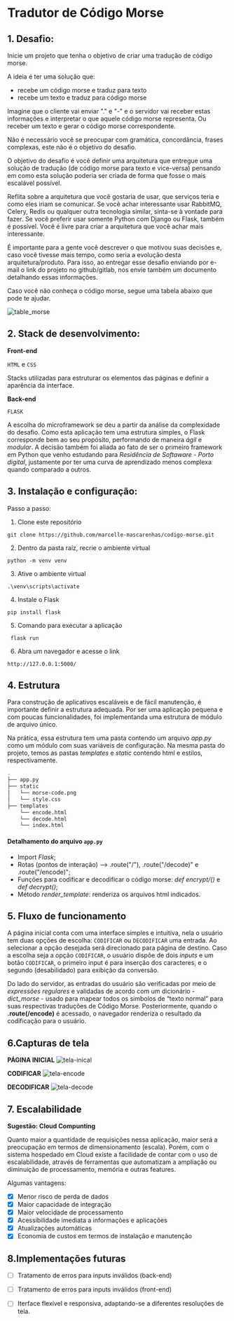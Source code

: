 # Tradutor de Código Morse

## 1. Desafio: 

Inicie um projeto que tenha o objetivo de criar uma tradução de código morse.

A ideia é ter uma solução que:
-	recebe um código morse e traduz para texto
-	recebe um texto e traduz para código morse

Imagine que o cliente vai enviar "." e "-" e o servidor vai receber estas informações e interpretar o que aquele código morse representa. Ou receber um texto e gerar o código morse correspondente.

Não é necessário você se preocupar com gramática, concordância, frases complexas, este não é o objetivo do desafio.

O objetivo do desafio é você definir uma arquitetura que entregue uma solução de tradução (de código morse para texto e vice-versa) pensando em como esta solução poderia ser criada de forma que fosse o mais escalável possível.

Reflita sobre a arquitetura que você gostaria de usar, que serviços teria e como eles iriam se comunicar. Se você achar interessante usar RabbitMQ, Celery, Redis ou qualquer outra tecnologia similar, sinta-se à vontade para fazer. Se você preferir usar somente Python com Django ou Flask, também é possível. Você é livre para criar a arquitetura que você achar mais interessante.

É importante para a gente você descrever o que motivou suas decisões e, caso você tivesse mais tempo, como seria a evolução desta arquitetura/produto. Para isso, ao entregar esse desafio enviando por e-mail o link do projeto no github/gitlab, nos envie também um documento detalhando essas informações.

Caso você não conheça o código morse, segue uma tabela abaixo que pode te ajudar.

![table_morse](https://user-images.githubusercontent.com/82230820/167986087-36b64bde-a902-43dc-b4dd-72c94863265c.jpg)

## 2. Stack de desenvolvimento:

**Front-end**

`HTML` e `CSS`
  
Stacks utilizadas para estruturar os elementos das páginas e definir a aparência da interface.

**Back-end**

`FLASK`

A escolha do microframework se deu a partir da análise da complexidade do desafio. Como esta aplicação tem uma estrutura simples, o Flask corresponde bem ao seu propósito, performando de maneira *ágil* e *modular*. A decisão também foi aliada ao fato de ser o primeiro framework em Python que venho estudando para *Residência de Softaware - Porto digital*, justamente por ter uma curva de aprendizado menos complexa quando comparado a outros.

## 3. Instalação e configuração:

Passo a passo:

1. Clone este repositório 
```
git clone https://github.com/marcelle-mascarenhas/codigo-morse.git
```
2. Dentro da pasta raíz, recrie o ambiente virtual
```
python -m venv venv
```
3. Ative o ambiente virtual
```
.\venv\scripts\activate
```
4. Instale o Flask
```
pip install flask
```
5. Comando para executar a aplicação
```
 flask run
 ```
6. Abra um navegador e acesse o link
```
http://127.0.0.1:5000/
```

## 4. Estrutura

Para construção de aplicativos escaláveis e de fácil manutenção, é importante definir a estrutura adequada. Por ser uma aplicação pequena e com poucas funcionalidades, foi implementanda uma estrutura de módulo de arquivo único. 

Na prática, essa estrutura tem uma pasta contendo um arquivo *app.py* como um módulo com suas variáveis de configuração. Na mesma pasta do projeto, temos as pastas *templates* e *static* contendo html e estilos, respectivamente.

```bash
.
├── app.py
├── static
│   └── morse-code.png
│   └── style.css    
├── templates
    └── encode.html
    └── decode.html 
    └── index.html 

```
  #### Detalhamento do arquivo `app.py`
  
 - Import *Flask*;
 - Rotas (pontos de interação) --> .route("/"), .route("/decode)" e .route("/encode)";
 - Funções para codificar e decodificar o código morse: *def encrypt/()* e *def decrypt()*;
 - Método *render_template*: renderiza os arquivos html indicados.


## 5. Fluxo de funcionamento

A página inicial conta com uma interface simples e intuitiva, nela o usuário tem duas opções de escolha:  `CODIFICAR` ou `DECODIFICAR` uma entrada. Ao selecionar a opção desejada será direcionado para página de destino. Caso a escolha seja a opção `CODIFICAR`, o usuário dispõe de dois *inputs*  e um botão `CODIFICAR`, o primeiro input é para inserção dos caracteres, e o segundo (desabilidado) para exibição da conversão. 

Do lado do servidor, as entradas do usuário são verificadas por meio de *expressões regulares* e validadas de acordo com um dicionário - *dict_morse* - usado para mapear todos os simbolos de “texto normal” para suas respectivas traduções de Código Morse. Posteriormente, quando o **.route(/encode)** é acessado, o navegador renderiza o resultado da codificação para o usuário.

## 6.Capturas de tela

**PÁGINA INICIAL**
![tela-inical](https://user-images.githubusercontent.com/82230820/168054096-015ddc61-8a34-459d-9494-99adf1781c79.png)

**CODIFICAR**
![tela-encode](https://user-images.githubusercontent.com/82230820/168054306-7a8253b7-ed4b-4099-a1d0-39044311b8ea.png)

**DECODIFICAR**
![tela-decode](https://user-images.githubusercontent.com/82230820/168054732-100d98ad-4bbb-4dd8-b00a-deab23dd4773.png)

## 7. Escalabilidade

**Sugestão: Cloud Compunting**

Quanto maior a quantidade de requisições nessa aplicação, maior será a preocupação em termos de dimensionamento (escala). Porém, com o sistema hospedado em Cloud existe a facilidade de contar com o uso de escalabilidade, através de ferramentas que automatizam a ampliação ou diminuição de processamento, memória e outras features. 

Algumas vantagens: 

- [x] Menor risco de perda de dados
- [x] Maior capacidade de integração
- [x] Maior velocidade de processamento
- [x] Acessibilidade imediata a informações e aplicações
- [x] Atualizações automáticas
- [x] Economia de custos em termos de instalação e manutenção

## 8.Implementações futuras

- [ ] Tratamento de erros para inputs inválidos (back-end)
- [ ] Tratamento de erros para inputs inválidos (front-end)
- [ ] Iterface flexível e responsiva, adaptando-se a diferentes resoluções de tela.



